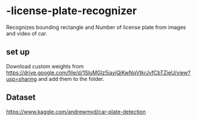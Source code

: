 ﻿# -license-plate-recognizer
 Recognizes bounding rectangle and Number of license plate from images and video of car.

## set up
Download custom weights from https://drive.google.com/file/d/1SluMGlz5iayjQjKwNqVtkrJvfCbTZieU/view?usp=sharing and add them to the folder.

## Dataset
https://www.kaggle.com/andrewmvd/car-plate-detection

